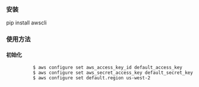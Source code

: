 ### 安装
pip install awscli

### 使用方法
#### 初始化
```
          $ aws configure set aws_access_key_id default_access_key
          $ aws configure set aws_secret_access_key default_secret_key
          $ aws configure set default.region us-west-2
```













